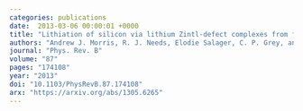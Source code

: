 ```yaml
---
categories: publications
date:  2013-03-06 00:00:01 +0000
title: "Lithiation of silicon via lithium Zintl-defect complexes from first principles"
authors: "Andrew J. Morris, R. J. Needs, Elodie Salager, C. P. Grey, and Chris J. Pickard"
journal: "Phys. Rev. B"
volume: "87"
pages: "174108"
year: "2013"
doi: "10.1103/PhysRevB.87.174108"
arx: "https://arxiv.org/abs/1305.6265"
---
```

